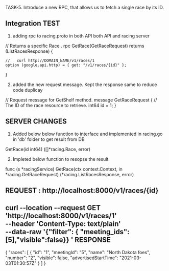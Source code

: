 
TASK-5. Introduce a new RPC, that allows us to fetch a single race by its ID.

Integration TEST
----------------


1. adding rpc to racing.proto in both API  both API and racing server


  // Returns a specific Race  .
  rpc GetRace(GetRaceRequest) returns (ListRacesResponse) {
    
    //   curl http://DOMAIN_NAME/v1/races/1
    option (google.api.http) = { get: "/v1/races/{id}" };
  }

2. added the new request message. Kept the response same to reduce code duplicay 

// Request message for GetShelf method.
message GetRaceRequest {
  // The ID of the race resource to retrieve.
  int64 id = 1;
}



SERVER CHANGES
----------------

1. Added below below function to interface and implemented in racing.go in 'db' folder to get result from DB

GetRace(id int64) ([]*racing.Race, error)

2. Impleted below function to resopse the result

func (s *racingService) GetRace(ctx context.Context, in *racing.GetRaceRequest) (*racing.ListRacesResponse, error) 



REQUEST   : http://localhost:8000/v1/races/{id}
------------


curl --location --request GET 'http://localhost:8000/v1/races/1' \
--header 'Content-Type: text/plain' \
--data-raw '{"filter": { "meeting_ids": [5],"visible":false}}
'
RESPONSE
--------------------

{
    "races": [
        {
            "id": "1",
            "meetingId": "5",
            "name": "North Dakota foes",
            "number": "2",
            "visible": false,
            "advertisedStartTime": "2021-03-03T01:30:57Z"
        }
    ]
}


